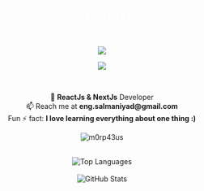 <div align="center">
  <h1 align="center" style="color: white;">Salman Iyad</h1>
  <p align="center" style="color: white;">NextJs Web Developer</p>
</div>

<!--
[![wakatime](https://wakatime.com/badge/user/8bfe825c-8d08-480c-b144-2db0d5ec5057.svg)](https://wakatime.com/@8bfe825c-8d08-480c-b144-2db0d5ec5057)
-->
<p align="center">
  <a href="https://skillicons.dev">
    <img src="https://skillicons.dev/icons?i=git,react,nodejs,nextjs,redux,postman" />
  </a>
</p>

<p align='center'>
    <img src="https://gidigi.com/cdn/love.gif">
</p>

<br/>

<p align="center">
  🌱 <b>ReactJs & NextJs</b> Developer<br>
  📫 Reach me at <b>eng.salmaniyad@gmail.com</b><br>
   Fun ⚡ fact: <b>I love learning everything about one thing :)</b>
</p>

<p align="center">
  <img src="https://github-readme-streak-stats.herokuapp.com/?user=Awad2002&theme=black-ice&hide_border=true&stroke=0000&background=0D1117&ring=e05397&fire=e05397&currStreakLabel=e05397&bg_color=30,e96443,904e95&title_color=fff&text_color=fff" alt="m0rp43us" />
</p>

<!--
<img src="./profile-night-rainbow.svg"/>
-->
<br/>
<div align="center">
  <img align="center" alt="Top Languages" src="https://github-readme-stats.vercel.app/api/top-langs/?username=salmaniyad&layout=compact&theme=radical&bg_color=30,0d0d0d,191919&title_color=fff&text_color=fff&icon_color=79ff97" />
</div>
<br/>
<div align="center">
  <img align="center" alt="GitHub Stats" src="https://github-readme-stats.vercel.app/api?username=salmaniyad&show_icons=true&theme=radical&bg_color=30,0d0d0d,191919&title_color=fff&text_color=fff&icon_color=79ff97" />
</div>



